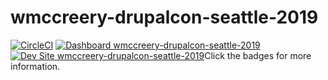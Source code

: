 # wmccreery-drupalcon-seattle-2019

[![CircleCI](https://circleci.com/gh/pantheon-training-org/wmccreery-drupalcon-seattle-2019.svg?style=shield)](https://circleci.com/gh/pantheon-training-org/wmccreery-drupalcon-seattle-2019)
[![Dashboard wmccreery-drupalcon-seattle-2019](https://img.shields.io/badge/dashboard-wmccreery_drupalcon_seattle_2019-yellow.svg)](https://dashboard.pantheon.io/sites/46fae7f9-0d03-4715-af5f-e86b627e5bed#dev/code)
[![Dev Site wmccreery-drupalcon-seattle-2019](https://img.shields.io/badge/site-wmccreery_drupalcon_seattle_2019-blue.svg)](http://dev-wmccreery-drupalcon-seattle-2019.pantheonsite.io/)Click the badges for more information.
